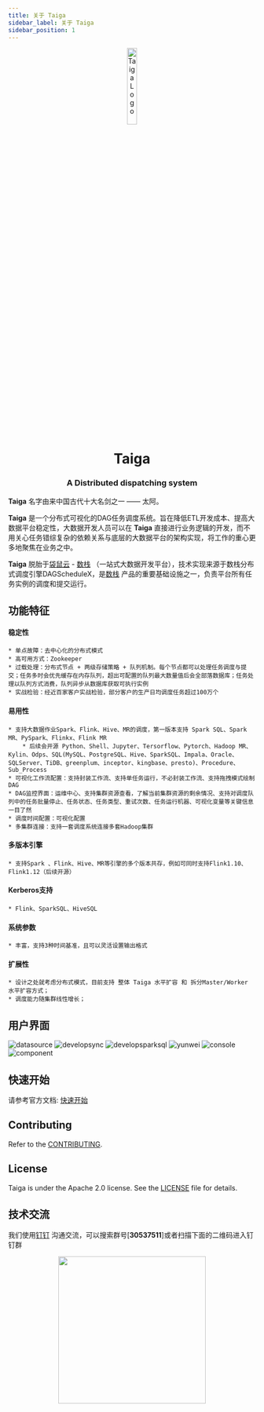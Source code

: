 ```yaml
---
title: 关于 Taiga
sidebar_label: 关于 Taiga
sidebar_position: 1
---
```


<div align="center">
 <img src="/img/logo.svg" width="20%" height="20%" alt="Taiga Logo" />
 <h1>Taiga</h1>
 <h3>A Distributed dispatching system</h3>
</div>


**Taiga** 名字由来中国古代十大名剑之一 —— 太阿。

**Taiga** 是一个分布式可视化的DAG任务调度系统。旨在降低ETL开发成本、提高大数据平台稳定性，大数据开发人员可以在 **Taiga** 直接进行业务逻辑的开发，而不用关心任务错综复杂的依赖关系与底层的大数据平台的架构实现，将工作的重心更多地聚焦在业务之中。

**Taiga** 脱胎于[袋鼠云](https://www.dtstack.com/) - [数栈](https://www.dtstack.com/dtinsight/) （一站式大数据开发平台），技术实现来源于数栈分布式调度引擎DAGScheduleX，是[数栈](https://www.dtstack.com/dtinsight/) 产品的重要基础设施之一，负责平台所有任务实例的调度和提交运行。

## 功能特征

#### 稳定性
    * 单点故障：去中心化的分布式模式
    * 高可用方式：Zookeeper
    * 过载处理：分布式节点 + 两级存储策略 + 队列机制。每个节点都可以处理任务调度与提交；任务多时会优先缓存在内存队列，超出可配置的队列最大数量值后会全部落数据库；任务处理以队列方式消费，队列异步从数据库获取可执行实例
    * 实战检验：经近百家客户实战检验，部分客户的生产日均调度任务超过100万个

#### 易用性
    * 支持大数据作业Spark、Flink、Hive、MR的调度，第一版本支持 Spark SQL、Spark MR、PySpark、Flinkx、Flink MR
        * 后续会开源 Python、Shell、Jupyter、Tersorflow、Pytorch、Hadoop MR、Kylin、Odps、SQL(MySQL、PostgreSQL、Hive、SparkSQL、Impala、Oracle、SQLServer、TiDB、greenplum、inceptor、kingbase、presto)、Procedure、Sub_Process
    * 可视化工作流配置：支持封装工作流、支持单任务运行，不必封装工作流、支持拖拽模式绘制DAG
    * DAG监控界面：运维中心、支持集群资源查看，了解当前集群资源的剩余情况、支持对调度队列中的任务批量停止、任务状态、任务类型、重试次数、任务运行机器、可视化变量等关键信息一目了然
    * 调度时间配置：可视化配置
    * 多集群连接：支持一套调度系统连接多套Hadoop集群

#### 多版本引擎
    * 支持Spark 、Flink、Hive、MR等引擎的多个版本共存，例如可同时支持Flink1.10、Flink1.12（后续开源）

#### Kerberos支持
    * Flink、SparkSQL、HiveSQL

#### 系统参数
    * 丰富，支持3种时间基准，且可以灵活设置输出格式

#### 扩展性
    * 设计之处就考虑分布式模式，目前支持 整体 Taiga 水平扩容 和 拆分Master/Worker 水平扩容方式；
    * 调度能力随集群线性增长；  

## 用户界面
![datasource](/img/readme/datasource.png)
![developsync](/img/readme/developsync.png)
![developsparksql](/img/readme/developsparksql.png)
![yunwei](/img/readme/yunwei.png)
![console](/img/readme/console.png)
![component](/img/readme/component.png)

## 快速开始
请参考官方文档: [快速开始](./quickstart/start.md)

## Contributing

Refer to the [CONTRIBUTING](./contributing.md).

## License

Taiga is under the Apache 2.0 license. See
the [LICENSE](http://www.apache.org/licenses/LICENSE-2.0) file for details.


## 技术交流
我们使用[钉钉](https://www.dingtalk.com/) 沟通交流，可以搜索群号[**30537511**]或者扫描下面的二维码进入钉钉群
<div align=center> 
 <img src=/img/readme/ding.jpeg width=300 />
</div>